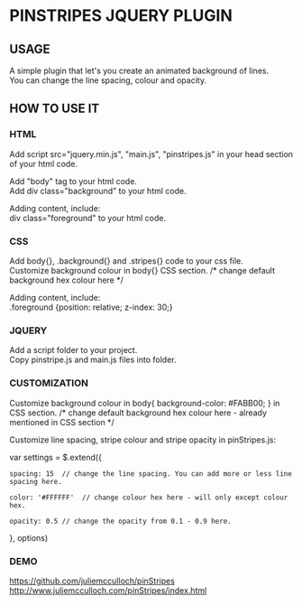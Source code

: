 # PINSTRIPES JQUERY PLUGIN

## USAGE
<p>A simple plugin that let's you create an animated background of lines.<br> 
You can change the line spacing, colour and opacity.</p>

## HOW TO USE IT
### HTML
Add script src="jquery.min.js", "main.js", "pinstripes.js" in your head section of your html code.<br>

Add "body" tag to your html code.<br>
Add div class="background" to your html code. <br>

Adding content, include: <br> 
div class="foreground" to your html code. <br>

 
### CSS
Add body{}, .background{} and .stripes{} code to your css file.<br>
Customize background colour in body{} CSS section. /* change default background hex colour here */<br>

Adding content, include: <br> 
.foreground {position: relative; z-index: 30;} 


### JQUERY
Add a script folder to your project.<br>
Copy pinstripe.js and main.js files into folder.

### CUSTOMIZATION
Customize background colour in body{ background-color: #FABB00; } in CSS section. /* change default background hex colour here - already mentioned in CSS section */<br>

Customize line spacing, stripe colour and stripe opacity in pinStripes.js: <br>

var settings = $.extend({

	spacing: 15  // change the line spacing. You can add more or less line spacing here.
	
	color: '#FFFFFF'  // change colour hex here - will only except colour hex.
	
	opacity: 0.5 // change the opacity from 0.1 - 0.9 here.

}, options)

### DEMO
https://github.com/juliemcculloch/pinStripes
http://www.juliemcculloch.com/pinStripes/index.html